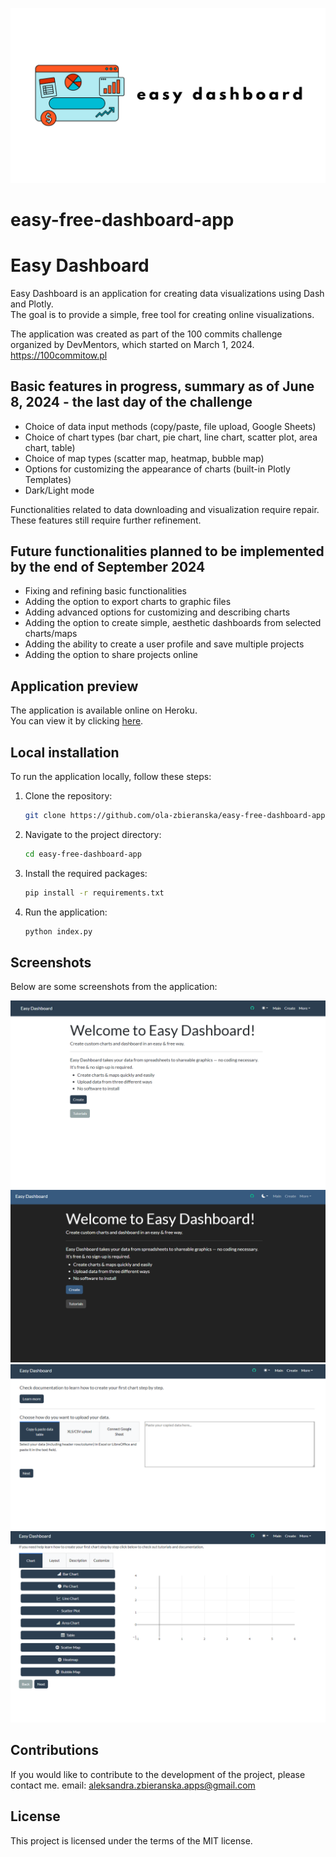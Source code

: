  ![alt text](images/logo.png)

# easy-free-dashboard-app

# Easy Dashboard

Easy Dashboard is an application for creating data visualizations using Dash and Plotly.<br> The goal is to provide a simple, free tool for creating online visualizations.


The application was created as part of the 100 commits challenge organized by DevMentors, which started on March 1, 2024.<br>
https://100commitow.pl

## Basic features in progress, summary as of June 8, 2024 - the last day of the challenge

- Choice of data input methods (copy/paste, file upload, Google Sheets)
- Choice of chart types (bar chart, pie chart, line chart, scatter plot, area chart, table)
- Choice of map types (scatter map, heatmap, bubble map)
- Options for customizing the appearance of charts (built-in Plotly Templates)
- Dark/Light mode

Functionalities related to data downloading and visualization require repair.
These features still require further refinement.

## 

## Future functionalities planned to be implemented by the end of September 2024

- Fixing and refining basic functionalities
- Adding the option to export charts to graphic files
- Adding advanced options for customizing and describing charts
- Adding the option to create simple, aesthetic dashboards from selected charts/maps
- Adding the ability to create a user profile and save multiple projects
- Adding the option to share projects online

## Application preview

The application is available online on Heroku.<br> 
You can view it by clicking [here](https://easy-dashboard-decc90fbd66e.herokuapp.com/home).

## Local installation

To run the application locally, follow these steps:

1. Clone the repository:

    ```bash
    git clone https://github.com/ola-zbieranska/easy-free-dashboard-app.git
    ```

2. Navigate to the project directory:

    ```bash
    cd easy-free-dashboard-app
    ```

3. Install the required packages:

    ```bash
    pip install -r requirements.txt
    ```

4. Run the application:

    ```bash
    python index.py
    ```
## Screenshots
Below are some screenshots from the application:

 ![alt text](images/main_light.png)
 ![alt text](images/main_dark.png)
 ![alt text](images/create_page.png)
 ![alt text](images/vizualize_page.png)

## Contributions

If you would like to contribute to the development of the project, please contact me.
email: aleksandra.zbieranska.apps@gmail.com

## License

This project is licensed under the terms of the MIT license.